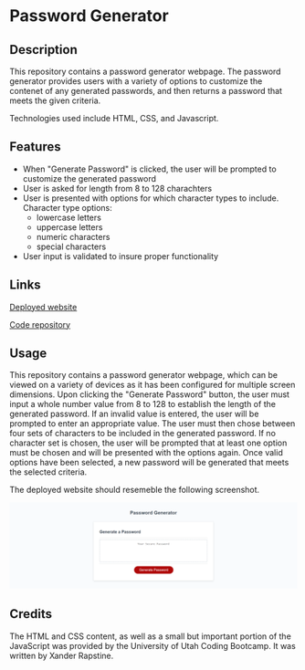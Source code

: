 # Password Generator

## Description
This repository contains a password generator webpage. The password generator provides users with a variety of options to customize the contenet of any generated passwords, and then returns a password that meets the given criteria.

Technologies used include HTML, CSS, and Javascript.

## Features
* When "Generate Password" is clicked, the user will be prompted to customize the generated password
* User is asked for length from 8 to 128 charachters
* User is presented with options for which character types to include. Character type options:
    * lowercase letters
    * uppercase letters
    * numeric characters
    * special characters
* User input is validated to insure proper functionality

## Links

[Deployed website](https://wgrout87.github.io/Password-Generator/)

[Code repository](https://github.com/wgrout87/Password-Generator)


## Usage
This repository contains a password generator webpage, which can be viewed on a variety of devices as it has been configured for multiple screen dimensions. Upon clicking the "Generate Password" button, the user must input a whole number value from 8 to 128 to establish the length of the generated password. If an invalid value is entered, the user will be prompted to enter an appropriate value. The user must then chose between four sets of characters to be included in the generated password. If no character set is chosen, the user will be prompted that at least one option must be chosen and will be presented with the options again. Once valid options have been selected, a new password will be generated that meets the selected criteria.

The deployed website should resemeble the following screenshot.

![Password Generator Screenshot](./assets/images/password-generator.png)

## Credits
The HTML and CSS content, as well as a small but important portion of the JavaScript was provided by the University of Utah Coding Bootcamp. It was written by Xander Rapstine.